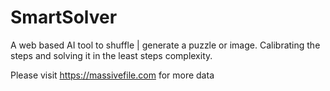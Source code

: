 # SmartSolver
A web based AI tool to shuffle | generate a puzzle or image. Calibrating the steps and solving it in the least steps complexity.

Please visit https://massivefile.com for more data
